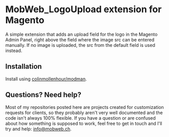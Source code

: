 # MobWeb_LogoUpload extension for Magento

A simple extension that adds an upload field for the logo in the Magento Admin Panel, right above the field where the image src can be entered manually. If no image is uploaded, the src from the default field is used instead.

## Installation

Install using [colinmollenhour/modman](https://github.com/colinmollenhour/modman/).

## Questions? Need help?

Most of my repositories posted here are projects created for customization requests for clients, so they probably aren't very well documented and the code isn't always 100% flexible. If you have a question or are confused about how something is supposed to work, feel free to get in touch and I'll try and help: [info@mobweb.ch](mailto:info@mobweb.ch).